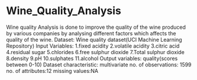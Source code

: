 # Wine_Quality_Analysis
Wine quality Analysis is done to improve the quality of the wine produced by various companies
by analysing different factors which affects the quality of the wine.
Dataset: Wine quality dataset(UCI Machine Learning Repository)
Input Variables:
    1.fixed acidity
    2.volatile acidity
    3.citric acid
    4.residual sugar
    5.chlorides
    6.free sulphur dioxide
    7.Total sulphur dioxide
    8.density
    9.pH
    10.sulphates
    11.alcohol
Output variables: quality(scores between 0-10)
Dataset characteristic: multivariate
no. of observations: 1599
no. of attributes:12
missing values:NA
